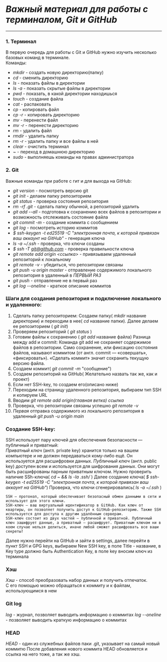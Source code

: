 # *Важный материал для работы с терминалом, Git и GitHub*

---

###  1. Терминал
В первую очередь для работы с Git и GitHub нужно изучить несколько базовых команд в терминале.<br/>
Команды:<br/>
* *mkdir* - создать новую директорию(папку)
* *cd* - сменить директорию
* *ls* - показать файлы в директории
* *ls -a* - показать скрытые файлы в директории
* *pwd* - показать, в какой директории находишься
* *touch* - создание файла
* *cat* - распаковать 
* *cp* - копировать файл
* *cp -r* - копировать директорию
* *mv* - перенести файл
* *mv -r* - перенести директорию
* *rm* - удалить файл
* *rmdir* - удалить папку
* *rm -r* - удалить папку и все файлы в ней
* *clear* - очистить терминал
* *~* - переход в домашнюю директорию
* *sudo* - выполняешь команды на правах администратора
### 2. Git
Важные команды при работе с гит и для выхода на GitHub:
* *git version* - посмотреть версию git
* *git init* - делаем папку репозиторием
* *git status* - проверка состояния репозитория
* *rm -rf .git* - сделать папку обычной, а репозиторий удалить
* *git add --all* - подготовка к сохранению всех файлов в репозитории и возможность отслеживать состояние файла
* *git commit -m* - создание коммита с сообщением
* *git log* - посмотреть историю коммитов
* *$ ssh-keygen -t ed25519 -C "электронная почта, к которой привязан ваш аккаунт на GitHub"* - генерация ключа
* *ls -a ~/.ssh* - проверка, что ключи созданы
* *$ ssh -T git@github.com* - проверка правильности ключа
* *git remote add origin <ссылка>* - привязываем удаленный репозиторий к локальному
* *git remote -v* - убедиться, что репозитории связаны
* *git push -u origin master* - отправление содержимого локального репозитория в удаленный в *ПЕРВЫЙ РАЗ*
* *git push* - отправление не в первый раз
* *git log --oneline* - краткое описание коммитов

### Шаги для создания репозитория и подключение локального и удаленного:
1. Сделать папку репозиторием:
Создаем папку( *mkdir* название директории) и переходим в нее( *cd* название папки).
Далее делаем ее репозиторием ( *git init*)
2. Проверяем репозиторий ( *git status* )
3. Готовим файлы к сохранению ( *git add* название файла)
Разница между add и commit:
Команда git add не сохраняет содержимое файлов в репозитории. Само сохранение, или фиксацию состояния файлов, называют коммитом (от англ. commit — «совершать», «фиксировать»). «Сделать коммит» значит сохранить текущую версию файла.
4. Создаем коммит( *git commit -m* "сообщение")
5. Создаем репозиторий на GitHub( Желательно назвать так же, как и проект)
6. Если нет SSH-key, то создаем его(описано ниже)
7. Переходим на страницу удаленного репозитория, выбираем тип SSH и копируем URL
8. Вводим *git remote add origin(главная ветка) ссылка* 
9. Проверка, что репозитории связаны успешно *git remote -v*
10. *Первая* отправка содержимого из локального репозитория в удаленный *git push -u origin main*
### Создание SSH-key:
SSH использует пару ключей для обеспечения безопасности — публичный и приватный:<br/>
*Приватный ключ* (англ. private key) хранится только на вашем компьютере и не должен передаваться кому-либо ещё. Он используется для расшифровки данных.
*Публичный ключ* (англ. public key) доступен всем и используется для шифрования данных. Они могут быть расшифрованы парным приватным ключом.
Нужно проверить наличие SSh-ключа( *cd ~ && ls -la .ssh/* ) 
Далее создание ключа( *$ ssh-keygen -t ed25519 -C "электронная почта, к которой привязан ваш аккаунт на GitHub"*)
Проверка, что ключи сгенерировались( *ls -a ~/.ssh* )

    SSH — протокол, который обеспечивает безопасный обмен данными в сети и использует для этого ключи.
    SSH-ключ — ваш виртуальный идентификатор в GitHub. Как ключ от квартиры, он позволяет получить доступ к GitHub-репозиторию. Также SSH используется для доступа к другим удалённым серверам.
    SSH-ключ состоит из двух частей — публичной и приватной. Публичный ключ зашифрует данные, а приватный — расшифрует. Приватным ключом ни в коем случае нельзя делиться, иначе любой сможет расшифровать все ваши секреты!

Далее нужно перейти на GitHub и зайти в settings, далее перейти в пункт SSH и GPG keys, выбираем New SSH key, в поле Title - название, в Key type должно быть Authentication Key, в поле key вносим ключ из терминала

### Хэш
*Хэш* - способ преобразовать набор данных и получить отпечаток.<br/>
С его помощью можно обращаться к коммиту и к файлам, использующимся в нем

### Git log
*log* - журнал, позволяет выводить информацию о коммитах
*log --oneline* - позволяет выводить краткую информацию о коммитах

### HEAD
*HEAD* - один из служебных файлов паки .git, указывает на самый новый коммитю После добавления нового коммита HEAD обновляется и ссылка на него тоже, а так же хэш.




